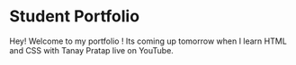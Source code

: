 # Student Portfolio
Hey! Welcome to my portfolio ! Its coming up tomorrow when I learn HTML and CSS with Tanay Pratap live on YouTube.